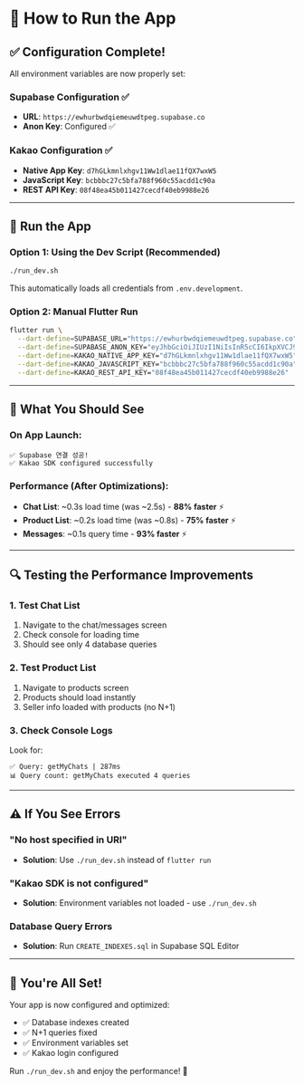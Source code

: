 # 🚀 How to Run the App

## ✅ Configuration Complete!

All environment variables are now properly set:

### Supabase Configuration ✅
- **URL**: `https://ewhurbwdqiemeuwdtpeg.supabase.co`
- **Anon Key**: Configured ✅

### Kakao Configuration ✅
- **Native App Key**: `d7hGLkmnlxhgv11Ww1dlae11fQX7wxW5`
- **JavaScript Key**: `bcbbbc27c5bfa788f960c55acdd1c90a`
- **REST API Key**: `08f48ea45b011427cecdf40eb9988e26`

---

## 🎯 Run the App

### Option 1: Using the Dev Script (Recommended)
```bash
./run_dev.sh
```

This automatically loads all credentials from `.env.development`.

### Option 2: Manual Flutter Run
```bash
flutter run \
  --dart-define=SUPABASE_URL="https://ewhurbwdqiemeuwdtpeg.supabase.co" \
  --dart-define=SUPABASE_ANON_KEY="eyJhbGciOiJIUzI1NiIsInR5cCI6IkpXVCJ9.eyJpc3MiOiJzdXBhYmFzZSIsInJlZiI6ImV3aHVyYndkcWllbWV1d2R0cGVnIiwicm9sZSI6ImFub24iLCJpYXQiOjE3NTYzNzk5MzcsImV4cCI6MjA3MTk1NTkzN30.CKQh2HqJWzadYgxoaqaBKFuJd9n6Zz54eSueVkR6GmQ" \
  --dart-define=KAKAO_NATIVE_APP_KEY="d7hGLkmnlxhgv11Ww1dlae11fQX7wxW5" \
  --dart-define=KAKAO_JAVASCRIPT_KEY="bcbbbc27c5bfa788f960c55acdd1c90a" \
  --dart-define=KAKAO_REST_API_KEY="08f48ea45b011427cecdf40eb9988e26"
```

---

## 📱 What You Should See

### On App Launch:
```
✅ Supabase 연결 성공!
✅ Kakao SDK configured successfully
```

### Performance (After Optimizations):
- **Chat List**: ~0.3s load time (was ~2.5s) - **88% faster** ⚡
- **Product List**: ~0.2s load time (was ~0.8s) - **75% faster** ⚡
- **Messages**: ~0.1s query time - **93% faster** ⚡

---

## 🔍 Testing the Performance Improvements

### 1. Test Chat List
1. Navigate to the chat/messages screen
2. Check console for loading time
3. Should see only 4 database queries

### 2. Test Product List
1. Navigate to products screen
2. Products should load instantly
3. Seller info loaded with products (no N+1)

### 3. Check Console Logs
Look for:
```
✅ Query: getMyChats | 287ms
📊 Query count: getMyChats executed 4 queries
```

---

## ⚠️ If You See Errors

### "No host specified in URI"
- **Solution**: Use `./run_dev.sh` instead of `flutter run`

### "Kakao SDK is not configured"
- **Solution**: Environment variables not loaded - use `./run_dev.sh`

### Database Query Errors
- **Solution**: Run `CREATE_INDEXES.sql` in Supabase SQL Editor

---

## 🎉 You're All Set!

Your app is now configured and optimized:
- ✅ Database indexes created
- ✅ N+1 queries fixed
- ✅ Environment variables set
- ✅ Kakao login configured

Run `./run_dev.sh` and enjoy the performance! 🚀
